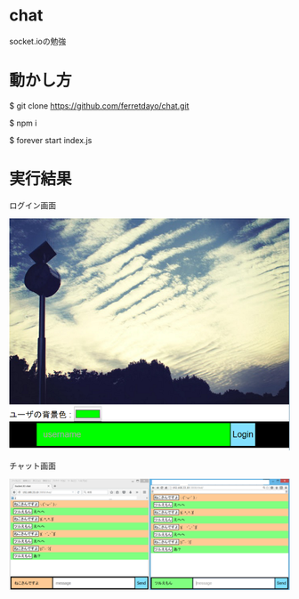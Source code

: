 # chat
socket.ioの勉強

# 動かし方

  $ git clone https://github.com/ferretdayo/chat.git
  
  $ npm i
  
  $ forever start index.js

# 実行結果

ログイン画面

![ログイン画面](./readme/background.png)

チャット画面

![チャット画面](./readme/chatttt.png)
